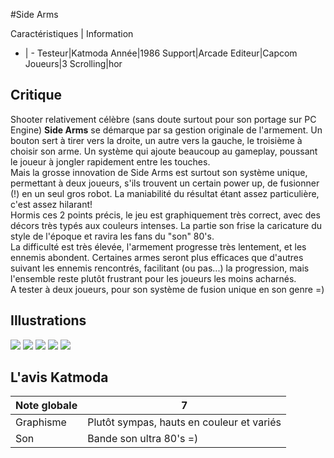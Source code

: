 #Side Arms

Caractéristiques | Information
- | -
Testeur|Katmoda
Année|1986
Support|Arcade
Editeur|Capcom
Joueurs|3
Scrolling|hor

## Critique
Shooter relativement célèbre (sans doute surtout pour son portage sur PC Engine) <b>Side Arms</b> se démarque par sa gestion originale de l'armement. Un bouton sert à tirer vers la droite, un autre vers la gauche, le troisième à choisir son arme. Un système qui ajoute beaucoup au gameplay, poussant le joueur à jongler rapidement entre les touches.<br/>Mais la grosse innovation de Side Arms est surtout son système unique, permettant à deux joueurs, s'ils trouvent un certain power up, de fusionner (!) en un seul gros robot. La maniabilité du résultat étant assez particulière, c'est assez hilarant!<br/>Hormis ces 2 points précis, le jeu est graphiquement très correct, avec des décors très typés aux couleurs intenses. La partie son frise la caricature du style de l'époque et ravira les fans du "son" 80's.<br/>La difficulté est très élevée, l'armement progresse très lentement, et les ennemis abondent. Certaines armes seront plus efficaces que d'autres suivant les ennemis rencontrés, facilitant (ou pas...) la progression, mais l'ensemble reste plutôt frustrant pour les joueurs les moins acharnés.<br/>A tester à deux joueurs, pour son système de fusion unique en son genre =)

## Illustrations
![](http://www.shmup.com/images/thumbs/sidearms.gif)
![](http://www.shmup.com/images/thumbs/sidearms-2.gif)
![](http://www.shmup.com/images/thumbs/)
![](http://www.shmup.com/images/thumbs/)
![](http://www.shmup.com/images/thumbs/)

## L'avis Katmoda
Note globale|7
-|-
Graphisme|Plutôt sympas, hauts en couleur et variés
Son|Bande son ultra 80's =)
